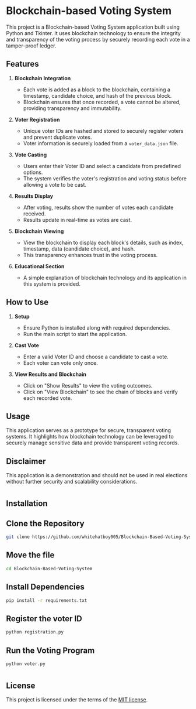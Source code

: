# Blockchain-based Voting System

This project is a Blockchain-based Voting System application built using Python and Tkinter. It uses blockchain technology to ensure the integrity and transparency of the voting process by securely recording each vote in a tamper-proof ledger.

## Features

1. **Blockchain Integration**  
   - Each vote is added as a block to the blockchain, containing a timestamp, candidate choice, and hash of the previous block.
   - Blockchain ensures that once recorded, a vote cannot be altered, providing transparency and immutability.

2. **Voter Registration**  
   - Unique voter IDs are hashed and stored to securely register voters and prevent duplicate votes.
   - Voter information is securely loaded from a `voter_data.json` file.

3. **Vote Casting**  
   - Users enter their Voter ID and select a candidate from predefined options.
   - The system verifies the voter's registration and voting status before allowing a vote to be cast.

4. **Results Display**  
   - After voting, results show the number of votes each candidate received.
   - Results update in real-time as votes are cast.

5. **Blockchain Viewing**  
   - View the blockchain to display each block's details, such as index, timestamp, data (candidate choice), and hash.
   - This transparency enhances trust in the voting process.

6. **Educational Section**  
   - A simple explanation of blockchain technology and its application in this system is provided.

## How to Use

1. **Setup**  
   - Ensure Python is installed along with required dependencies.
   - Run the main script to start the application.

2. **Cast Vote**  
   - Enter a valid Voter ID and choose a candidate to cast a vote.
   - Each voter can vote only once.

3. **View Results and Blockchain**  
   - Click on "Show Results" to view the voting outcomes.
   - Click on "View Blockchain" to see the chain of blocks and verify each recorded vote.

## Usage

This application serves as a prototype for secure, transparent voting systems. It highlights how blockchain technology can be leveraged to securely manage sensitive data and provide transparent voting records.

## Disclaimer

This application is a demonstration and should not be used in real elections without further security and scalability considerations.
#
## Installation
## Clone the Repository
```bash
git clone https://github.com/whitehatboy005/Blockchain-Based-Voting-System
```
## Move the file
```bash
cd Blockchain-Based-Voting-System
```
## Install Dependencies
```bash
pip install -r requirements.txt
```
## Register the voter ID
```bash
python registration.py
```
## Run the Voting Program
```bash
python voter.py
```
#
## License

This project is licensed under the terms of the [MIT license](LICENSE.md).

